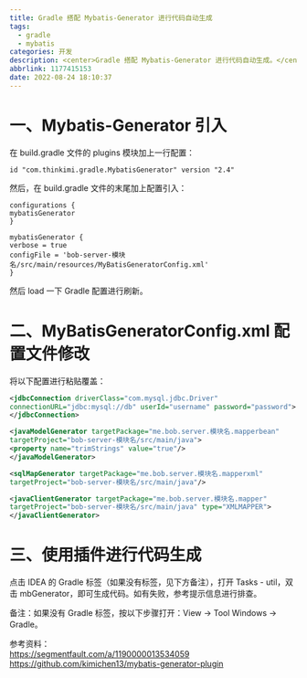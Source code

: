 ```yaml
---
title: Gradle 搭配 Mybatis-Generator 进行代码自动生成
tags:
  - gradle
  - mybatis
categories: 开发
description: <center>Gradle 搭配 Mybatis-Generator 进行代码自动生成。</center>
abbrlink: 1177415153
date: 2022-08-24 18:10:37
---
```

# 一、Mybatis-Generator 引入

在 build.gradle 文件的 plugins 模块加上一行配置：
```
id "com.thinkimi.gradle.MybatisGenerator" version "2.4"
```

然后，在 build.gradle 文件的末尾加上配置引入：
```
configurations {
mybatisGenerator
}

mybatisGenerator {
verbose = true
configFile = 'bob-server-模块名/src/main/resources/MyBatisGeneratorConfig.xml'
}
```
然后 load 一下 Gradle 配置进行刷新。

# 二、MyBatisGeneratorConfig.xml 配置文件修改

将以下配置进行粘贴覆盖：
```xml
<jdbcConnection driverClass="com.mysql.jdbc.Driver"
connectionURL="jdbc:mysql://db" userId="username" password="password">
</jdbcConnection>

<javaModelGenerator targetPackage="me.bob.server.模块名.mapperbean"
targetProject="bob-server-模块名/src/main/java">
<property name="trimStrings" value="true"/>
</javaModelGenerator>

<sqlMapGenerator targetPackage="me.bob.server.模块名.mapperxml"
targetProject="bob-server-模块名/src/main/java"/>

<javaClientGenerator targetPackage="me.bob.server.模块名.mapper"
targetProject="bob-server-模块名/src/main/java" type="XMLMAPPER">
</javaClientGenerator>
```

# 三、使用插件进行代码生成

点击 IDEA 的 Gradle 标签（如果没有标签，见下方备注），打开 Tasks - util，双击 mbGenerator，即可生成代码。如有失败，参考提示信息进行排查。  

备注：如果没有 Gradle 标签，按以下步骤打开：View -> Tool Windows -> Gradle。



参考资料：  
https://segmentfault.com/a/1190000013534059  
https://github.com/kimichen13/mybatis-generator-plugin
